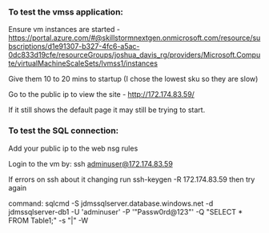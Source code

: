 
### To test the vmss application:
Ensure vm instances are started - https://portal.azure.com/#@skillstormnextgen.onmicrosoft.com/resource/subscriptions/d1e91307-b327-4fc6-a5ac-0dc833d19cfe/resourceGroups/joshua_davis_rg/providers/Microsoft.Compute/virtualMachineScaleSets/lvmss1/instances

Give them 10 to 20 mins to startup (I chose the lowest sku so they are slow)

Go to the public ip to view the site - http://172.174.83.59/

If it still shows the default page it may still be trying to start.


### To test the SQL connection:
Add your public ip to the web nsg rules

Login to the vm by: ssh adminuser@172.174.83.59

If errors on ssh about it changing run ssh-keygen -R 172.174.83.59 then try again

command: sqlcmd -S jdmssqlserver.database.windows.net -d jdmssqlserver-db1 -U 'adminuser' -P '"Passw0rd@123"' -Q "SELECT * FROM Table1;" -s "|" -W

